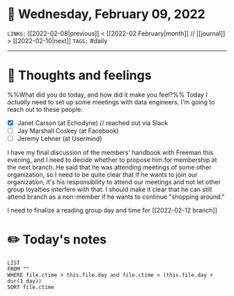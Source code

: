 # 📅 Wednesday, February 09, 2022
`LINKS:` [[2022-02-08|previous]] < [[2022-02 February|month]] // [[journal]] > [[2022-02-10|next]] 
`TAGS:` #daily

---
# 💭 Thoughts and feelings
%%What did you do today, and how did it make you feel?%%
Today I *actually* need to set up some meetings with data engineers. I'm going to reach out to these people:

- [x] Janet Carson (at Echodyne) // reached out via Slack
- [ ] Jay Marshall Coskey (at Facebook)
- [ ] Jeremy Lehner (at Usermind)

I have my final discussion of the members' handbook with Freeman this evening, and I need to decide whether to propose him for membership at the next branch. He said that he was attending meetings of some other organization, so I need to be quite clear that if he wants to join our organization, it's his responsibility to attend our meetings and not let other group loyalties interfere with that. I should make it clear that he can still attend branch as a non-member if he wants to continue "shopping around." 

I need to finalize a reading group day and time for [[2022-02-12 branch]]

# ✏️ Today's notes
```dataview
LIST 
FROM ""
WHERE file.ctime > this.file.day and file.ctime < (this.file.day + dur(1 day))
SORT file.ctime
```
